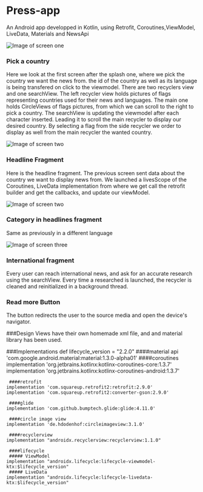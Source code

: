 # Press-app

An Android app developped in Kotlin, using Retrofit, Coroutines,ViewModel, LiveData, Materials and NewsApi


![Image of screen one](https://static.wixstatic.com/media/f98153_1f42917a131a495a93e62141fc4fce2c~mv2.png)

### Pick a country
Here we look at the first screen after the splash one, where we pick the country we want the news from. the id of the country as well as its language is being transfered 
on click to the viewmodel. There are two recyclers view and one searchView. The left recycler view holds pictures of flags representing countries used for their news and languages.
The main one holds CircleViews of flags pictures, from which we can scroll to the right to pick a country. The searchView is updating the viewmodel after each character inserted.
Leading it to scroll the main recycler to display our desired country. By selecting a flag from the side recycler we order to display as well from the main recycler the wanted country.


![Image of screen two](https://static.wixstatic.com/media/f98153_617f0b6825d44e4eba445db16e9d196a~mv2.png)

### Headline Fragment
Here is the headline fragment. The previous screen sent data about the country we want to display news from. We launched a livesScope of the Coroutines, LiveData implementation
from where we get call the retrofit builder and get the callbacks, and update our viewModel.

![Image of screen two](https://static.wixstatic.com/media/f98153_78214655bc1945c1a056633260bbe0e3~mv2.png)
### Category in headlines fragment 
Same as previously in a different language



![Image of screen three](https://static.wixstatic.com/media/f98153_2080b33d17c742f685a487d9ee8cd8ac~mv2.png)
### International fragment
Every user can reach international news, and ask for an accurate research using the searchView. Every time a researched is launched, the recycler is cleaned 
and reinitialized in a background thread.


### Read more Button
The button redirects the user to the source media and open the device's navigator. 

###Design
Views have their own homemade xml file, and and material library has been used.


###Implementations
    def lifecycle_version = "2.2.0"
    ####material
    api 'com.google.android.material:material:1.3.0-alpha01'
     ####coroutines
    implementation 'org.jetbrains.kotlinx:kotlinx-coroutines-core:1.3.7'
    implementation 'org.jetbrains.kotlinx:kotlinx-coroutines-android:1.3.7'

     ####retrofit
    implementation 'com.squareup.retrofit2:retrofit:2.9.0'
    implementation 'com.squareup.retrofit2:converter-gson:2.9.0'

     ####glide
    implementation 'com.github.bumptech.glide:glide:4.11.0'

     ####circle image view
    implementation 'de.hdodenhof:circleimageview:3.1.0'

     ####recyclerview
    implementation "androidx.recyclerview:recyclerview:1.1.0"

     ####lifecycle
     ##### ViewModel
    implementation "androidx.lifecycle:lifecycle-viewmodel-ktx:$lifecycle_version"
     ##### LiveData
    implementation "androidx.lifecycle:lifecycle-livedata-ktx:$lifecycle_version"

